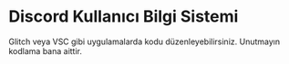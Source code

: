 # Discord Kullanıcı Bilgi Sistemi

Glitch veya VSC gibi uygulamalarda kodu düzenleyebilirsiniz. Unutmayın kodlama bana aittir.
